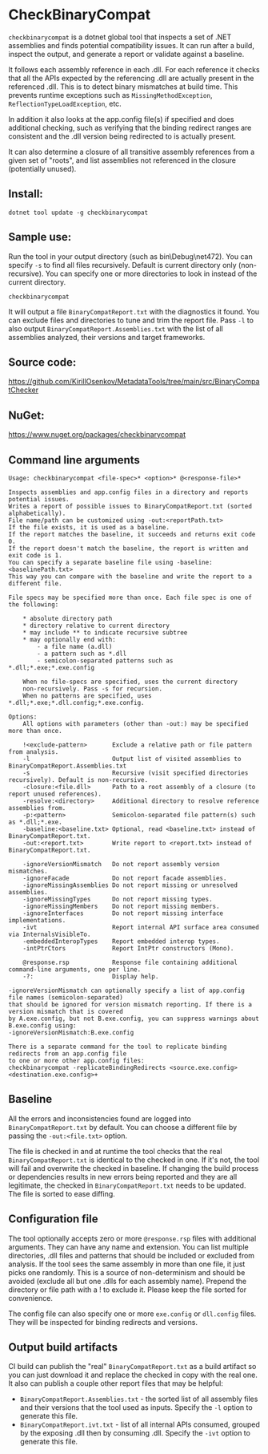 ﻿# CheckBinaryCompat

`checkbinarycompat` is a dotnet global tool that inspects a set of .NET assemblies and finds potential compatibility issues.
It can run after a build, inspect the output, and generate a report or validate against a baseline.

It follows each assembly reference in each .dll. For each reference it checks that all the APIs expected by the referencing .dll are actually present in the referenced .dll. This is to detect binary mismatches at build time. This prevents runtime exceptions such as `MissingMethodException`, `ReflectionTypeLoadException`, etc.

In addition it also looks at the app.config file(s) if specified and does additional checking, such as verifying that the binding redirect ranges are consistent and the .dll version being redirected to is actually present.

It can also determine a closure of all transitive assembly references from a given set of "roots", and list assemblies not referenced in the closure (potentially unused).

## Install:
```
dotnet tool update -g checkbinarycompat
```

## Sample use:

Run the tool in your output directory (such as bin\Debug\net472). You can specify `-s` to find all files recursively. Default is current directory only (non-recursive). You can specify one or more directories to look in instead of the current directory.
```
checkbinarycompat
```

It will output a file `BinaryCompatReport.txt` with the diagnostics it found. You can exclude files and directories to tune and trim the report file.
Pass `-l` to also output `BinaryCompatReport.Assemblies.txt` with the list of all assemblies analyzed, their versions and target frameworks.

## Source code:
https://github.com/KirillOsenkov/MetadataTools/tree/main/src/BinaryCompatChecker

## NuGet:
https://www.nuget.org/packages/checkbinarycompat

## Command line arguments

```
Usage: checkbinarycompat <file-spec>* <option>* @<response-file>*

Inspects assemblies and app.config files in a directory and reports potential issues.
Writes a report of possible issues to BinaryCompatReport.txt (sorted alphabetically).
File name/path can be customized using -out:<reportPath.txt>
If the file exists, it is used as a baseline.
If the report matches the baseline, it succeeds and returns exit code 0.
If the report doesn't match the baseline, the report is written and exit code is 1.
You can specify a separate baseline file using -baseline:<baselinePath.txt>
This way you can compare with the baseline and write the report to a different file.

File specs may be specified more than once. Each file spec is one of the following:

    * absolute directory path
    * directory relative to current directory
    * may include ** to indicate recursive subtree
    * may optionally end with:
        - a file name (a.dll)
        - a pattern such as *.dll
        - semicolon-separated patterns such as *.dll;*.exe;*.exe.config

    When no file-specs are specified, uses the current directory
    non-recursively. Pass -s for recursion.
    When no patterns are specified, uses *.dll;*.exe;*.dll.config;*.exe.config.

Options:
    All options with parameters (other than -out:) may be specified more than once.

    !<exclude-pattern>       Exclude a relative path or file pattern from analysis.
    -l                       Output list of visited assemblies to BinaryCompatReport.Assemblies.txt
    -s                       Recursive (visit specified directories recursively). Default is non-recursive.
    -closure:<file.dll>      Path to a root assembly of a closure (to report unused references).
    -resolve:<directory>     Additional directory to resolve reference assemblies from.
    -p:<pattern>             Semicolon-separated file pattern(s) such as *.dll;*.exe.
    -baseline:<baseline.txt> Optional, read <baseline.txt> instead of BinaryCompatReport.txt.
    -out:<report.txt>        Write report to <report.txt> instead of BinaryCompatReport.txt.

    -ignoreVersionMismatch   Do not report assembly version mismatches.
    -ignoreFacade            Do not report facade assemblies.
    -ignoreMissingAssemblies Do not report missing or unresolved assemblies.
    -ignoreMissingTypes      Do not report missing types.
    -ignoreMissingMembers    Do not report missing members.
    -ignoreInterfaces        Do not report missing interface implementations.
    -ivt                     Report internal API surface area consumed via InternalsVisibleTo.
    -embeddedInteropTypes    Report embedded interop types.
    -intPtrCtors             Report IntPtr constructors (Mono).

    @response.rsp            Response file containing additional command-line arguments, one per line.
    -?:                      Display help.

-ignoreVersionMismatch can optionally specify a list of app.config file names (semicolon-separated)
that should be ignored for version mismatch reporting. If there is a version mismatch that is covered
by A.exe.config, but not B.exe.config, you can suppress warnings about B.exe.config using:
-ignoreVersionMismatch:B.exe.config

There is a separate command for the tool to replicate binding redirects from an app.config file
to one or more other app.config files:
checkbinarycompat -replicateBindingRedirects <source.exe.config> <destination.exe.config>+
```

## Baseline

All the errors and inconsistencies found are logged into `BinaryCompatReport.txt` by default. You can choose a different file by passing the `-out:<file.txt>` option.

The file is checked in and at runtime the tool checks that the real `BinaryCompatReport.txt` is identical to the checked in one. If it's not, the tool will fail and overwrite the checked in baseline. If changing the build process or dependencies results in new errors being reported and they are all legitimate, the checked in `BinaryCompatReport.txt` needs to be updated. The file is sorted to ease diffing.

## Configuration file

The tool optionally accepts zero or more `@response.rsp` files with additional arguments. They can have any name and extension. You can list multiple directories, .dll files and patterns that should be included or excluded from analysis. If the tool sees the same assembly in more than one file, it just picks one randomly. This is a source of non-determinism and should be avoided (exclude all but one .dlls for each assembly name). Prepend the directory or file path with a ! to exclude it. Please keep the file sorted for convenience.

The config file can also specify one or more `exe.config` or `dll.config` files. They will be inspected for binding redirects and versions.

## Output build artifacts
CI build can publish the "real" `BinaryCompatReport.txt` as a build artifact so you can just download it and replace the checked in copy with the real one. It also can publish a couple other report files that may be helpful:

 * `BinaryCompatReport.Assemblies.txt` - the sorted list of all assembly files and their versions that the tool used as inputs. Specify the `-l` option to generate this file.
 * `BinaryCompatReport.ivt.txt` - list of all internal APIs consumed, grouped by the exposing .dll then by consuming .dll. Specify the `-ivt` option to generate this file.
